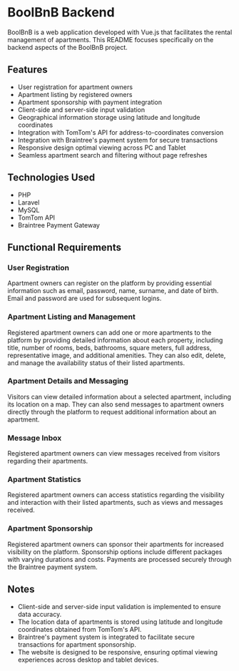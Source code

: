 # BoolBnB Backend

BoolBnB is a web application developed with Vue.js that facilitates the rental management of apartments. This README focuses specifically on the backend aspects of the BoolBnB project.

## Features

-   User registration for apartment owners
-   Apartment listing by registered owners
-   Apartment sponsorship with payment integration
-   Client-side and server-side input validation
-   Geographical information storage using latitude and longitude coordinates
-   Integration with TomTom's API for address-to-coordinates conversion
-   Integration with Braintree's payment system for secure transactions
-   Responsive design optimal viewing across PC and Tablet
-   Seamless apartment search and filtering without page refreshes

## Technologies Used

-   PHP
-   Laravel
-   MySQL
-   TomTom API
-   Braintree Payment Gateway

## Functional Requirements

### User Registration

Apartment owners can register on the platform by providing essential information such as email, password, name, surname, and date of birth. Email and password are used for subsequent logins.

### Apartment Listing and Management

Registered apartment owners can add one or more apartments to the platform by providing detailed information about each property, including title, number of rooms, beds, bathrooms, square meters, full address, representative image, and additional amenities. They can also edit, delete, and manage the availability status of their listed apartments.

### Apartment Details and Messaging

Visitors can view detailed information about a selected apartment, including its location on a map. They can also send messages to apartment owners directly through the platform to request additional information about an apartment.

### Message Inbox

Registered apartment owners can view messages received from visitors regarding their apartments.

### Apartment Statistics

Registered apartment owners can access statistics regarding the visibility and interaction with their listed apartments, such as views and messages received.

### Apartment Sponsorship

Registered apartment owners can sponsor their apartments for increased visibility on the platform. Sponsorship options include different packages with varying durations and costs. Payments are processed securely through the Braintree payment system.

## Notes

-   Client-side and server-side input validation is implemented to ensure data accuracy.
-   The location data of apartments is stored using latitude and longitude coordinates obtained from TomTom's API.
-   Braintree's payment system is integrated to facilitate secure transactions for apartment sponsorship.
-   The website is designed to be responsive, ensuring optimal viewing experiences across desktop and tablet devices.
